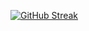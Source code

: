 [![GitHub Streak](http://github-readme-streak-stats.herokuapp.com?user=CheeseCake87&theme=dark)](https://git.io/streak-stats)
